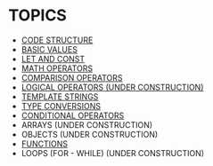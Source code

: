 # TOPICS

* [CODE STRUCTURE](./CodeStructure.md)
* [BASIC VALUES](./BasicValues.md)
* [LET AND CONST](./LetAndConst.md)
* [MATH OPERATORS](./MathOperators.md)
* [COMPARISON OPERATORS](./ComparisonOperators.md)
* [LOGICAL OPERATORS (UNDER CONSTRUCTION)](./LogicalOperators.md)
* [TEMPLATE STRINGS](./TemplateStrings.md)
* [TYPE CONVERSIONS](./TypeConversions.md)
* [CONDITIONAL OPERATORS](./ConditionalOperators.md)
* ARRAYS (UNDER CONSTRUCTION)
* OBJECTS (UNDER CONSTRUCTION)
* [FUNCTIONS](./Functions.md)
* LOOPS (FOR - WHILE) (UNDER CONSTRUCTION)
